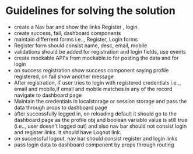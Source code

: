 # Guidelines for solving the solution
- create a Nav bar and show the links Register , login 
- create success, fail, dashboard components
- maintain differrent forms i.e.., Register, Login forms
- Register form should consist name, desc, email, mobile
- validations should be added for registration and login fields, use events
- create mockable API's from mockable.io for posting the data and for login
- on success registration show success component saying profile registered, on fail show another message
- After registration, if user tries to login with registered credentials i.e.., email and mobile,if email and mobile matches in any of the record navigate to dashboard page
- Maintain the credentials in localstorage or session storage and pass the data through props to dashboard page
- after successfully logged in, on reloading default it should go to the dashboard page as the profile obj and boolean variable value is still true (i.e.., user doesn't logged out) and also nav bar should not consist login and register links. it should have Logout link.
- on successful logout, nav bar should consist register and login links
- pass login data to dashboard component by props through routing
